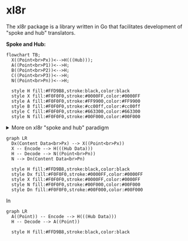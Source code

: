 # xl8r

The xl8r package is a library written in Go that facilitates development of "spoke and hub" translators.

**Spoke and Hub:**
```mermaid
flowchart TB;
  X((Point<br>Px))<-->H(((Hub)));
  A((Point<br>P1))<-->H;
  B((Point<br>P2))<-->H;
  C((Point<br>P3))<-->H;
  N((Point<br>Pn))<-->H;

  style H fill:#FFD9B8,stroke:black,color:black
  style X fill:#F0F0F0,stroke:#0000FF,color:#0000FF
  style A fill:#F0F0F0,stroke:#FF9900,color:#FF9900
  style B fill:#F0F0F0,stroke:#cc00ff,color:#cc00ff
  style C fill:#F0F0F0,stroke:#663300,color:#663300
  style N fill:#F0F0F0,stroke:#00F000,color:#00F000

```
<details>

<summary>More on xl8r "spoke and hub" paradigm</summary>

In this paradigm, each point represents a different Origin and/or Destination for data translations.

For example, some content may be translated from `Point P1` to `Point P3`, where:
- `Point P1` is called "english"
- `Point P3` is called "spanish"
- the content to be translated is the value `string` "four"

In this example (and the `xl8r` package), `Point P1` is considered as the _Origin_ and `Point P3` as the _Destination_.

The _Hub_ represents a commonality between _all points_ in the system.
- the hub data, in this example, is the value `int` 4

The _Spoke_ represents the path to and from `Point` and `Hub`.
- from `Point` (_Origin_) to `Hub`, "content data" is converted to "hub data"  (ie. _Encoded_)
- from `Hub` to `Point` (_Destination_), "hub data" is converted to "content data"  (ie. _Decoded_)

Summarizing the "english" to "spanish" translation, in _spoke and hub_ terms:
- from "english": (`Point P1`) convert value `string` "four" to value `int` 4 (`Hub`)
- to "spanish": (`Hub`) convert value `int` 4 to value `string` "cuatro" (`Point P3`)

</details>

```mermaid
graph LR
  Dx(Content Data<br>Px) --> X((Point<br>Px))
  X -- Encode --> H(((Hub Data)))
  H -- Decode --> N((Point<br>Pn))
  N --> Dn(Content Data<br>Pn)

  style H fill:#FFD9B8,stroke:black,color:black
  style Dx fill:#F0F0F0,stroke:#0000FF,color:#0000FF
  style X fill:#F0F0F0,stroke:#0000FF,color:#0000FF
  style N fill:#F0F0F0,stroke:#00F000,color:#00F000
  style Dn fill:#F0F0F0,stroke:#00F000,color:#00F000
```

In 

```mermaid
graph LR
  A((Point)) -- Encode --> H(((Hub Data)))
  H -- Decode --> A((Point))

  style H fill:#FFD9B8,stroke:black,color:black
```


